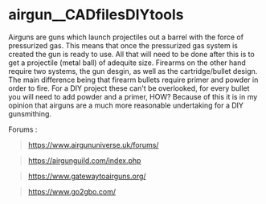 # airgun__CADfilesDIYtools

Airguns are guns which launch projectiles out a barrel with the force of pressurized gas.  This means that once the pressurized gas system is created the gun is ready to use.  All that will need to be done after this is to get a projectile (metal ball) of adequite size.  Firearms on the other hand require two systems, the gun desgin, as well as the cartridge/bullet design.  The main difference being that firearm bullets require primer and powder in order to fire.  For a DIY project these can't be overlooked, for every bullet you will need to add powder and a primer, HOW? Because of this it is in my opinion that airguns are a much more reasonable undertaking for a DIY gunsmithing. 


Forums :
  > https://www.airgununiverse.uk/forums/
  
  > https://airgunguild.com/index.php
  
  > https://www.gatewaytoairguns.org/
 
  > https://www.go2gbo.com/
